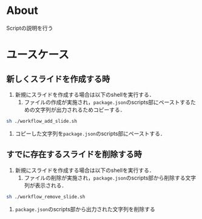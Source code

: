 # About

Scriptの説明を行う

# ユースケース

## 新しくスライドを作成する時

1. 新規にスライドを作成する場合は以下のshellを実行する．
    1. ファイルの作成が実施され，`package.json`のscripts部にペーストするための文字列が出力されるためコピーする．

```bash
sh ./workflow_add_slide.sh
```

1. コピーした文字列を`package.json`のscripts部にペーストする．

## すでに存在するスライドを削除する時

1. 新規にスライドを作成する場合は以下のshellを実行する．
    1. ファイルの削除が実施され，`package.json`のscripts部から削除する文字列が表示される．

```bash
sh ./workflow_remove_slide.sh
```

1. `package.json`のscripts部から出力された文字列を削除する
